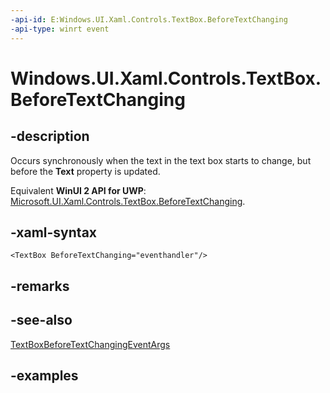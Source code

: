 ```yaml
---
-api-id: E:Windows.UI.Xaml.Controls.TextBox.BeforeTextChanging
-api-type: winrt event
---
```


<!-- Event syntax.
public event TypedEventHandler BeforeTextChanging<TextBox, TextBoxBeforeTextChangingEventArgs>
-->

# Windows.UI.Xaml.Controls.TextBox.BeforeTextChanging

## -description

Occurs synchronously when the text in the text box starts to change, but before the **Text** property is updated.

Equivalent **WinUI 2 API for UWP**: [Microsoft.UI.Xaml.Controls.TextBox.BeforeTextChanging](/windows/winui/api/microsoft.ui.xaml.controls.textbox.beforetextchanging).

## -xaml-syntax

```xaml
<TextBox BeforeTextChanging="eventhandler"/>
```

## -remarks

## -see-also

[TextBoxBeforeTextChangingEventArgs](textboxbeforetextchangingeventargs.md)

## -examples
